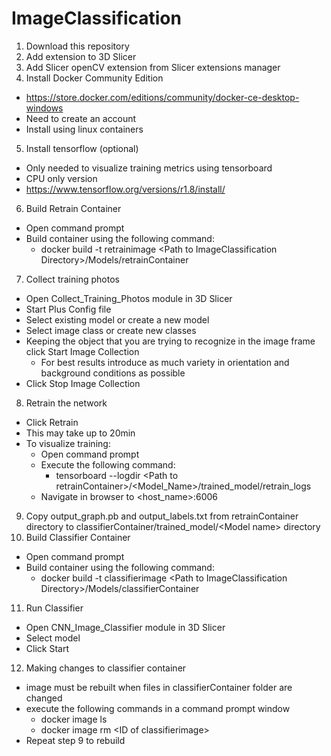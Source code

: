 # ImageClassification
1. Download this repository
2. Add extension to 3D Slicer
3. Add Slicer openCV extension from Slicer extensions manager
4. Install Docker Community Edition
- https://store.docker.com/editions/community/docker-ce-desktop-windows
- Need to create an account
- Install using linux containers
5. Install tensorflow (optional)
- Only needed to visualize training metrics using tensorboard
- CPU only version
-  https://www.tensorflow.org/versions/r1.8/install/
6. Build Retrain Container
- Open command prompt
- Build container using the following command:
  - docker build -t retrainimage \<Path to ImageClassification Directory\>/Models/retrainContainer
7. Collect training photos
- Open Collect_Training_Photos module in 3D Slicer
- Start Plus Config file
- Select existing model or create a new model
- Select image class or create new classes
- Keeping the object that you are trying to recognize in the image frame click Start Image Collection
  - For best results introduce as much variety in orientation and background conditions as possible
- Click Stop Image Collection
8. Retrain the network
- Click Retrain
- This may take up to 20min
- To visualize training:
  - Open command prompt
  - Execute the following command:
    - tensorboard --logdir \<Path to retrainContainer\>/\<Model_Name\>/trained_model/retrain_logs
  - Navigate in browser to \<host_name\>:6006
9. Copy output_graph.pb and output_labels.txt from retrainContainer directory to classifierContainer/trained_model/\<Model name\> directory
10. Build Classifier Container
- Open command prompt
- Build container using the following command:
  - docker build -t classifierimage \<Path to ImageClassification Directory\>/Models/classifierContainer
11. Run Classifier
- Open CNN_Image_Classifier module in 3D Slicer
- Select model
- Click Start
12. Making changes to classifier container
- image must be rebuilt when files in classifierContainer folder are changed
- execute the following commands in a command prompt window
  - docker image ls
  - docker image rm \<ID of classifierimage\>
- Repeat step 9 to rebuild 
